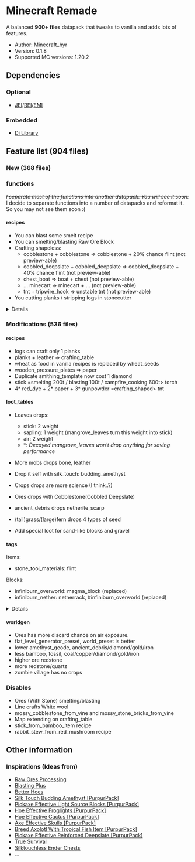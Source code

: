# Minecraft Remade

A balanced **900+ files** datapack that tweaks to vanilla and adds lots of features.

- Author: Minecraft_hyr
- Version: 0.1.8
- Supported MC versions: 1.20.2

## Dependencies

### Optional

- [JEI](https://modrinth.com/mod/jei)/[REI](https://modrinth.com/mod/rei)/[EMI](https://modrinth.com/mod/emi)

### Embedded

- [Di Library](https://modrinth.com/datapack/dilib)

## Feature list (904 files)

### New (368 files)

### functions

~~_I separate most of the functions into another datapack. You will see it soon._~~ I decide to separate functions into a number of datapacks and reformat it. So you may not see them soon :(

#### recipes

- You can blast some smelt recipe
- You can smelting/blasting Raw Ore Block
- Crafting shapeless:
  - cobblestone + cobblestone => cobblestone + 20% chance flint (not preview-able)
  - cobbled_deepslate + cobbled_deepslate => cobbled_deepslate + 40% chance flint (not preview-able)
  - chest_boat => boat + chest (not preview-able)
  - ... minecart => minecart + ... (not preview-able)
  - tnt + tripwire_hook => unstable tnt (not preview-able)
- You cutting planks / stripping logs in stonecutter

<details>

### functions

- consume melon_slice gives you a melon_seed

#### recipes

- Crafting shaped
  - golden_apple + gold_block \*8 => enchanted golden apple
  - emerald \*2 + gold_block \*2 + gold_ingot \*3 => totem of undying
  - string + phantom_membrane \*6 => elytra
  - blackstone + gold_nugget \*8 => gilded_blackstone
  - ...
- Smelting 200t / Blasting 100t:
  - glow_ink_sac / glow_berries => glowstone_dust + 0.1 exp
  - tuff => andesite + 0.1 exp
  - dripstone_block => calcite + 0.1 exp
  - mud => clay + 0.1 exp
  - bell / clock / golden_horse_armor => gold_ingot
  - cauldron / compass / iron_horse_armor => iron_ingot
  - prismarine_shard => prismarine_crystals + 0.25 exp
  - nether_wart => red_dye
  - granite => netherrack + 0.1 exp
- Smelting 200t / Blasting 100t / Campfire_cooking 600t:
  - #saplings => dead_bush
  - rotten_flesh => rabbit_hide + 1.0 exp
- Stonecutting:
  - amethyst_block => amethyst_shard \*9
  - bricks => brick \*8
  - nether_bricks => nether_brick \*4
  - pumpkin => carved_pumpkin \*1 + pumpkin_seeds \*4 (not preview-able)
  - stone => cobblestone \*1
  - deepslate => cobbled_deepslate \*1
  - tuff => gravel \*1
  - magma_block => magma_cream \*4
  - dripstone_block => pointed_dripstone \*4
  - prismarine => prismarine_shard \*9
  - quartz_block => quartz \*9
  - granite => red_sand \*1
  - sandstone => sand \*2
  - red_sandstone => red_sand \*2
  - diorite => sand \*1
  - snow_block => snow \*8
  - honeycomb_block => honeycomb \*4
  - soul_soil => soul_sand \*1
  - pottery_sherd => Any pottery_sherd \*1
  - tuff => gravel \*2
  - sandstone => sand \*2
  - red_sandstone => red_sand \*2
  - cobblestone => flint \*1
  - cobbled_deepslate => flint \*2
- Smoking:
  - stone => black_stone
  - white_dye => light_gray_dye
  - light_gray_dye => gray_dye
  - gray_dye => black_dye
- skull/wither_skull/zombie_head recipe
- Crafting shapeless:
  - gravel + clay => dirt
  - sand + mud => dirt
  - dirt + brown_mushroom => mycelium
  - dirt + grass => grass_block
  - dirt + hanging_roots => rooted_dirt
  - paper + piglin_head => piglin_banner_pattern
  - netherrack + warped_root => warped_nylium
  - iron_nugget + echo_shard => disc_fragment_5
  - tall_grass => grass \*2
  - large_fern => fern \*2
  - melon => melon_slice \*8
  - redstone => red_dye
  - popped_chorus_fruit => purple_dye
  - leather => rabbit_hide \*4
  - snow_block => snowball \*8
  - snow \*8 => snow_block
  - dead_bush => stick
  - vine/weeping_vines/twisting_vines => string
  - #wool => string \*9
  - beetroot => sugar
  - chorus_fruit => ender_pearl
- Smithing transform:
  - obsidian + ghast_tear => crying_obsidian
  - damaged_anvil + iron_block => chipped_anvil
  - chipped_anvil + iron_block => anvil
  - stone + stone => deepslate
  - gravel + gravel => tuff
  - cobblestone + ender_pearl => end_stone
  - weeping_vines + ender_pearl => twisting_vines
  - crimson_fungus + ender_pearl => warped_fungus
  - crimson_roots + ender_pearl => warped_roots
  - vine + nether_wart => weeping_vines
  - amethyst_shard + sculk => echo_shard
  - sweet_berries + glowstone_dust => glow_berries
  - ink_sac + glowstone_dust => glow_ink_sac
  - brown_mushroom + fermented_spider_eye => red_mushroom

</details>

### Modifications (536 files)

#### recipes

- logs can craft only 1 planks
- planks + leather => crafting_table
- wheat as food in vanilla recipes is replaced by wheat_seeds
- wooden_pressure_plates => paper
- Duplicate smithing_template now cost 1 diamond
- stick =smelting 200t / blasting 100t / campfire_cooking 600t> torch
- 4\* red_dye + 2\* paper + 3\* gunpowder =crafting_shaped> tnt

#### loot_tables

- Leaves drops:

  - stick: 2 weight
  - sapling: 1 weight (mangrove_leaves turn this weight into stick)
  - air: 2 weight
  - \*: _Decayed mangrove_leaves won't drop anything for saving performance_

- More mobs drops bone, leather
- Drop it self with silk_touch: budding_amethyst
- Crops drops are more science (I think..?)
- Ores drops with Cobblestone(Cobbled Deepslate)
- ancient_debris drops netherite_scarp
- (tall)grass/(large)fern drops 4 types of seed
- Add special loot for sand-like blocks and gravel

#### tags

Items:

- stone_tool_materials: flint

Blocks:

- infiniburn_overworld: magma_block (replaced)
- infiniburn_nether: netherrack, #infiniburn_overworld (replaced)

<details>

#### recipes

- Smithing transform
  - ice + ice => packed_ice
  - packed_ice + packed_ice => blue_ice
  - sand + sand => sandstone
  - red_sand + red_sand => red_sandstone
  - stone + quartz => diorite
  - diorite + quartz => granite
- clay / bricks-like block require 8 ingredients as ingredient / to un-craft / drop 8 ingredients
- Crafting shaped
  - carrot + gold_ingot \*4 => golden_carrot
  - wool + stick => banner
  - heart_of_the_sea + nautilus_shell => conduit
  - obsidian \*3 + book + redstone_block + diamond \*2 => enchanting_table
  - amethyst_shard \*4 + ender_eye + glass \*3 + ghast_tear => end_crystal
  - slab \*5(raft: 3) + wooden_shovel \*2 as boat
  - iron_ingot \*5 => hopper
  - string \*5 => lead
- Better redstone block**s** recipes
- Crafting shapeless
  - shapeless rail
  - stick \*6 => ladder
  - milk_bucket + sweet_berries + sugar + bread + egg => cake
  - iron_ingot, iron_nugget \*3, planks \*3 => shield
  - arrow + glowstone_dust => spectral_arrow
  - skeleton_skull/wither_skeleton_skull => skull_banner_pattern
  - blocks need 1 dye to dye
  - bone/nautilus_shell => bone_meal
  - piston + slime_ball => sticky_piston
- dried_kelp cooking time is 50% of vanilla
- Tweaked smelting/blasting raw resource experience
- Stonecutting
  - glass => glass_pane \*8

#### loot_tables

- Little tweaks to archaeology
- Full bee_nest/beehive drop honeycomb
- cake drop it self when no bite
- bookshelf drop it self
- melon drop it self when not axe
- chorus_flower drop chorus_fruit / silk_touch drop chorus_flower
- chorus_plant drop nothing / silk_touch drop chorus_plant
- jungle_temple_dispenser possible drops poison arrow
- village-like mobs drops emerald
- sniffer drops moss_block
- snow_golem drops carved_pumpkin if it's equipping.
- Some mobs drops smithing_template
- player drop player_head when killed by player (Unfixed feature)
- twisting_vine & weeping_vine always drop itself
- sliver_fish drop iron_nugget

#### tags

Items:

- axolotl_tempt_items: tropical_fish
- stone_crafting_materials: basalt

Blocks:

- beacon_base_blocks: (waxed) copper_block
- dampens_vibrations: #beds
- enderman_holdable: suspicious(gravel/sand), cobweb, soul(sand/soil), snow
- needs_stone_tool: iron-style blocks, gold-style blocks, deepslate-style blocks, copper-style blocks (replaced)
- needs_iron_tool: diamond_block, emerald_block, (crying)obsidian, respawn_anchor, amethyst_block, budding_amethyst (replaced)
- needs_diamond_tool: netherite_block, ancient_debris (replaced)
- snow_layer_cannot_survive_on: #ice, spawner, barrier (replaced)
- sword_efficient: cactus, hay_block, mushroom_block, (tall)seagrass, kelp(plant), bee_nest/beehive, sculk_vein, glow_lichen (replaced)
- mineable/axe:  
  replace:false, leaves, beds, bamboo_sapling, bamboo, cactus, shroomlight, #froglights
- mineable/hoe: cobweb, #froglights, cactus, melon(stem), (carved)pumpkin(stem)(jack_o_lantern), dripleaf(stem)s, chorus_plant, cocoa, mushroom(block)s, lily_pad, nether_wart, sugar_cane, sweet_berry_bush, vine, sea_pickle, mangrove_roots
  <details><summary>Not important</summary>
  dead_bush, (large)fern, glow_lichen, (tall)grass, hanging_roots, #saplings, #crops, (tall)seagrass, kelp(plant), cave_vines(plant), twisting_vines(plant), fungus, weeping_vines(plant), #flowers, (crimson/warped)roots, nether_sprouts
  </details>
- mineable/pickaxe: beacon, reinforced_deepslate, (stained/)glass(pane)(tinted_glass), glowstone, sea_lantern, redstone_lamp, froglights
- mineable/shovel: powder_snow

</details>

#### worldgen

- Ores has more discard chance on air exposure.
- flat_level_generator_preset, world_preset is better
- lower amethyst_geode, ancient_debris/diamond/gold/iron
- less bamboo, fossil, coal/copper/diamond/gold/iron
- higher ore redstone
- more redstone/quartz
- zombie village has no crops

### Disables

- Ores (With Stone) smelting/blasting
- Line crafts White wool
- mossy_cobblestone_from_vine and mossy_stone_bricks_from_vine
- Map extending on crafting_table
- stick_from_bamboo_item recipe
- rabbit_stew_from_red_mushroom recipe

## Other information

### Inspirations (Ideas from)

- [Raw Ores Processing](https://modrinth.com/datapack/raw-ores-processing)
- [Blasting Plus](https://modrinth.com/datapack/blasting-plus)
- [Better Hoes](https://modrinth.com/datapack/better-hoes)
- [Silk Touch Budding Amethyst [PurpurPack]](https://modrinth.com/datapack/purpurpacks-silk-touch-budding-amethyst)
- [Pickaxe Effective Light Source Blocks [PurpurPack]](https://modrinth.com/datapack/purpurpacks-pickaxe-effective-light-source-blocks)
- [Hoe Effective Froglights [PurpurPack]](https://modrinth.com/datapack/purpurpacks-hoe-effective-froglights)
- [Hoe Effective Cactus [PurpurPack]](https://modrinth.com/datapack/purpurpacks-hoe-effective-cactus)
- [Axe Effective Skulls [PurpurPack]](https://modrinth.com/datapack/purpurpacks-axe-effective-skulls)
- [Breed Axolotl With Tropical Fish Item [PurpurPack]](https://modrinth.com/datapack/purpurpack-breed-axolotl-with-tropical-fish-item/versions)
- [Pickaxe Effective Reinforced Deepslate [PurpurPack]](https://modrinth.com/datapack/purpurpacks-pickaxe-effective-reinforced-deepslate)
- [True Survival](https://modrinth.com/datapack/true-survival)
- [Silktouchless Ender Chests](https://modrinth.com/datapack/silktouchless-ender-chests)
- ...

